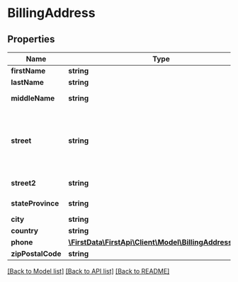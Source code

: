 # BillingAddress

## Properties
Name | Type | Description | Notes
------------ | ------------- | ------------- | -------------
**firstName** | **string** | First name. | [optional] 
**lastName** | **string** | Last name. | [optional] 
**middleName** | **string** | Middle name. | [optional] 
**street** | **string** | Street Address 1. This field is required if the parent object is present. | 
**street2** | **string** | Street Address 2. | [optional] 
**stateProvince** | **string** | State or Province. | [optional] 
**city** | **string** | City. | [optional] 
**country** | **string** | Country. | [optional] 
**phone** | [**\FirstData\FirstApi\Client\Model\BillingAddressPhone**](BillingAddressPhone.md) |  | [optional] 
**zipPostalCode** | **string** | Postal code | [optional] 

[[Back to Model list]](../README.md#documentation-for-models) [[Back to API list]](../README.md#documentation-for-api-endpoints) [[Back to README]](../README.md)


